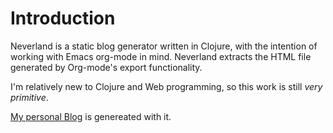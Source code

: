 # Introduction
Neverland is a static blog generator written in Clojure, with the intention of working with Emacs org-mode in mind. Neverland extracts the HTML file generated by Org-mode's export functionality.

I'm relatively new to Clojure and Web programming, so this work is still *very primitive*.

[My personal Blog](http://www.mtong.me) is genereated with it.
